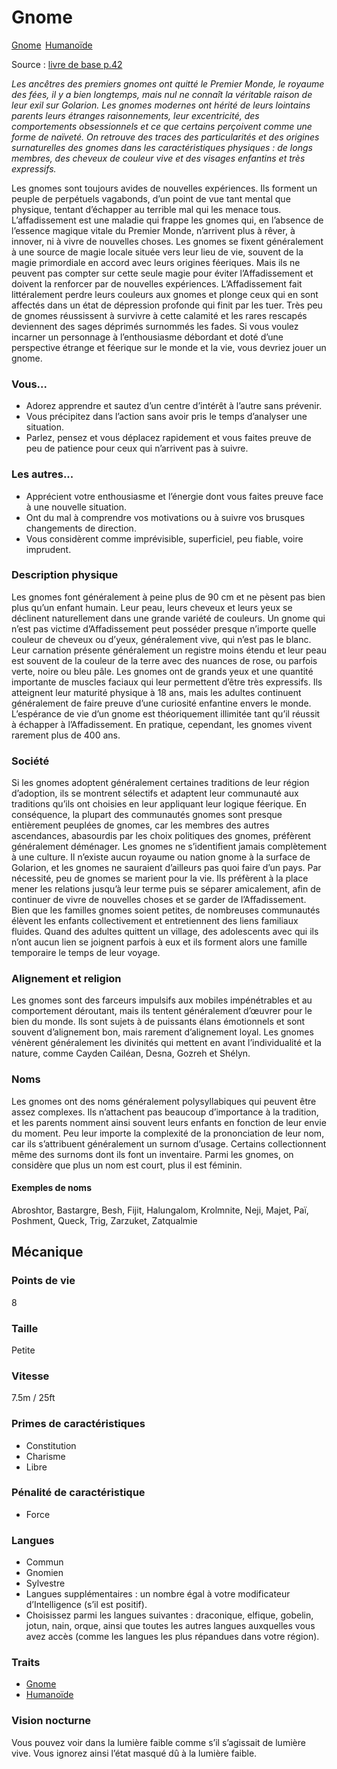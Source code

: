 # Gnome

<a class="pf2etrait" href="/#/traits/gnome">Gnome</a>&#8239; <a class="pf2etrait" href="/#/traits/humanoide">Humanoïde</a>

Source : [livre de base p.42](https://black-book-editions.fr/produit.php?id=7870)

*Les ancêtres des premiers gnomes ont quitté le Premier Monde, le royaume des fées, il y a bien longtemps, mais nul ne connaît la véritable raison de leur exil sur Golarion. Les gnomes modernes ont hérité de leurs lointains parents leurs étranges raisonnements, leur excentricité, des comportements obsessionnels et ce que certains perçoivent comme une forme de naïveté. On retrouve des traces des particularités et des origines surnaturelles des gnomes dans les caractéristiques physiques : de longs membres, des cheveux de couleur vive et des visages enfantins et très expressifs.*

Les gnomes sont toujours avides de nouvelles expériences.
Ils forment un peuple de perpétuels vagabonds, d’un point de vue tant mental que physique, tentant d’échapper au terrible mal qui les menace tous. L’affadissement est une maladie qui frappe les gnomes qui, en l’absence de l’essence magique vitale du Premier Monde, n’arrivent plus à rêver, à innover, ni à vivre de nouvelles choses. Les gnomes se fixent généralement à une source de magie locale située vers leur lieu de vie, souvent de la magie primordiale en accord avec leurs origines féeriques. Mais ils ne peuvent pas compter sur cette seule magie pour éviter l’Affadissement et doivent la renforcer par de nouvelles expériences. L’Affadissement fait littéralement perdre leurs couleurs aux gnomes et plonge ceux qui en sont affectés dans un état de dépression profonde qui finit par les tuer. Très peu de gnomes réussissent à survivre à cette calamité et les rares rescapés deviennent des sages déprimés surnommés les fades.
Si vous voulez incarner un personnage à l’enthousiasme débordant et doté d’une perspective étrange et féerique sur le monde et la vie, vous devriez jouer un gnome.

### Vous...

* Adorez apprendre et sautez d’un centre d’intérêt à l’autre sans prévenir.
* Vous précipitez dans l’action sans avoir pris le temps d’analyser une situation.
* Parlez, pensez et vous déplacez rapidement et vous faites preuve de peu de patience pour ceux qui n’arrivent pas à suivre.

### Les autres...

* Apprécient votre enthousiasme et l’énergie dont vous faites preuve face à une nouvelle situation.
* Ont du mal à comprendre vos motivations ou à suivre vos brusques changements de direction.
* Vous considèrent comme imprévisible, superficiel, peu fiable, voire imprudent.

### Description physique

Les gnomes font généralement à peine plus de 90 cm et ne pèsent pas bien plus qu’un enfant humain. Leur peau, leurs cheveux et leurs yeux se déclinent naturellement dans une grande variété de couleurs. Un gnome qui n’est pas victime d’Affadissement peut posséder presque n’importe quelle couleur de cheveux ou d’yeux, généralement vive, qui n’est pas le blanc. Leur carnation présente généralement un registre moins étendu et leur peau est souvent de la couleur de la terre avec des nuances de rose, ou parfois verte, noire ou bleu pâle. Les gnomes ont de grands yeux et une quantité importante de muscles faciaux qui leur permettent d’être très expressifs.
Ils atteignent leur maturité physique à 18 ans, mais les adultes continuent généralement de faire preuve d’une curiosité enfantine envers le monde. L’espérance de vie d’un gnome est théoriquement illimitée tant qu’il réussit à échapper à l’Affadissement. En pratique, cependant, les gnomes vivent rarement plus de 400 ans.

### Société

Si les gnomes adoptent généralement certaines traditions de leur région d’adoption, ils se montrent sélectifs et adaptent leur communauté aux traditions qu’ils ont choisies en leur appliquant leur logique féerique. En conséquence, la plupart des communautés gnomes sont presque entièrement peuplées de gnomes, car les membres des autres ascendances, abasourdis par les choix politiques des gnomes, préfèrent généralement déménager. Les gnomes ne s’identifient jamais complètement à une culture. Il n’existe aucun royaume ou nation gnome à la surface de Golarion, et les gnomes ne sauraient d’ailleurs pas quoi faire d’un pays.
Par nécessité, peu de gnomes se marient pour la vie. Ils préfèrent à la place mener les relations jusqu’à leur terme puis se séparer amicalement, afin de continuer de vivre de nouvelles choses et se garder de l’Affadissement. Bien que les familles gnomes soient petites, de nombreuses communautés élèvent les enfants collectivement et entretiennent des liens familiaux fluides. Quand des adultes quittent un village, des adolescents avec qui ils n’ont aucun lien se joignent parfois à eux et ils forment alors une famille temporaire le temps de leur voyage.

### Alignement et religion

Les gnomes sont des farceurs impulsifs aux mobiles impénétrables et au comportement déroutant, mais ils tentent généralement d’œuvrer pour le bien du monde. Ils sont sujets à de puissants élans émotionnels et sont souvent d’alignement bon, mais rarement d’alignement loyal. Les gnomes vénèrent généralement les divinités qui mettent en avant l’individualité et la nature, comme Cayden Cailéan, Desna, Gozreh et Shélyn.
 
### Noms

Les gnomes ont des noms généralement polysyllabiques qui peuvent être assez complexes. Ils n’attachent pas beaucoup d’importance à la tradition, et les parents nomment ainsi souvent leurs enfants en fonction de leur envie du moment. Peu leur importe la complexité de la prononciation de leur nom, car ils s’attribuent généralement un surnom d’usage. Certains collectionnent même des surnoms dont ils font un inventaire. Parmi les gnomes, on considère que plus un nom est court, plus il est féminin.
 
#### Exemples de noms
Abroshtor, Bastargre, Besh, Fijit, Halungalom, Krolmnite, Neji, Majet, Paï, Poshment, Queck, Trig, Zarzuket, Zatqualmie

## Mécanique

### Points de vie

8

### Taille

Petite

### Vitesse

7.5m / 25ft

### Primes de caractéristiques

* Constitution
* Charisme
* Libre

### Pénalité de caractéristique

* Force

### Langues

* Commun
* Gnomien
* Sylvestre
* Langues supplémentaires : un nombre égal à votre modificateur d’Intelligence (s’il est positif).
* Choisissez parmi les langues suivantes : draconique, elfique, gobelin, jotun, nain, orque, ainsi que toutes les autres langues auxquelles vous avez accès (comme les langues les plus répandues dans votre région).

### Traits

* <a href="/#/traits/gnome">Gnome</a>
* <a href="/#/traits/humanoide">Humanoïde</a>

### Vision nocturne

Vous pouvez voir dans la lumière faible comme s’il s’agissait de lumière vive. Vous ignorez ainsi l’état masqué dû à la lumière faible.
